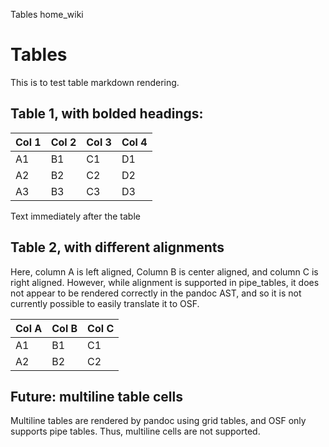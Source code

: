 Tables
home_wiki
# Tables

This is to test table markdown rendering.

## Table 1, with bolded headings:

| **Col 1** | **Col 2** | **Col 3** | **Col 4** |
|-----------|-----------|-----------|-----------|
| A1        | B1        | C1        | D1        |
| A2        | B2        | C2        | D2        |
| A3        | B3        | C3        | D3        |

Text immediately after the table

## Table 2, with different alignments

Here, column A is left aligned, Column B is center aligned, and column C is right aligned. However, while alignment is supported in pipe\_tables, it does not appear to be rendered correctly in the pandoc AST, and so it is not currently possible to easily translate it to OSF.

| Col A | Col B | Col C |
|-------|-------|-------|
| A1    | B1    | C1    |
| A2    | B2    | C2    |

## Future: multiline table cells

Multiline tables are rendered by pandoc using grid tables, and OSF only supports pipe tables. Thus, multiline cells are not supported.
